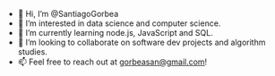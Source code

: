 - 👋 Hi, I’m @SantiagoGorbea
- 👀 I’m interested in data science and computer science. 
- 🌱 I’m currently learning node.js, JavaScript and SQL. 
- 💞️ I’m looking to collaborate on software dev projects and algorithm studies. 
- 📫 Feel free to reach out at gorbeasan@gmail.com!

<!---
SantiagoGorbea/SantiagoGorbea is a ✨ special ✨ repository because its `README.md` (this file) appears on your GitHub profile.
You can click the Preview link to take a look at your changes.
--->
